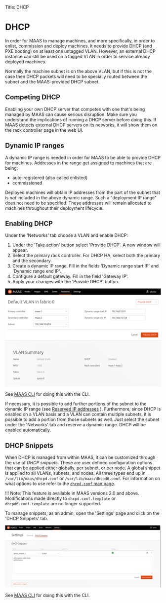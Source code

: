 Title: DHCP


# DHCP

In order for MAAS to manage machines, and more specifically, in order to
enlist, commission and deploy machines, it needs to provide DHCP (and PXE
booting) on at least one untagged VLAN. However, an external DHCP instance can
still be used on a tagged VLAN in order to service already deployed machines. 

Normally the machine subnet is on the above VLAN, but if this is not the case
then DHCP packets will need to be specially routed between the subnet and the
MAAS-provided DHCP subnet. 


## Competing DHCP

Enabling your own DHCP server that competes with one that's being managed by
MAAS can cause serious disruption. Make sure you understand the implications of
running a DHCP server before doing this. If MAAS detects external DHCP servers
on its networks, it will show them on the rack controller page in the web UI.


## Dynamic IP ranges

A dynamic IP range is needed in order for MAAS to be able to provide DHCP for
machines. Addresses in the range get assigned to machines that are being:

- auto-registered (also called enlisted)
- commissioned

Deployed machines will obtain IP addresses from the part of the subnet that is
*not* included in the above dynamic range. Such a "deployment IP range" does
not need to be specified. These addresses will remain allocated to machines
throughout their deployment lifecycle.


## Enabling DHCP

Under the 'Networks' tab choose a VLAN and enable DHCP:

1. Under the 'Take action' button select 'Provide DHCP'. A new window will
appear.
1. Select the primary rack controller. For DHCP HA, select both the primary
and the secondary.
1. Create a dynamic IP range. Fill in the fields 'Dynamic range start IP' and
'Dynamic range end IP'.
1. Configure a default gateway. Fill in the field 'Gateway IP'.
1. Apply your changes with the 'Provide DHCP' button.

![Enable DHCP](../media/vlan_provide_dhcp.png)

See [MAAS CLI](manage-cli-common.md#enable-dhcp) for doing this with the CLI.

If necessary, it is possible to add further portions of the subnet to the
dynamic IP range (see
[Reserved IP addresses](installconfig-network-static.md#reserved-ip-addresses)
). Furthermore, since DHCP is enabled on a VLAN basis and a VLAN can contain
multiple subnets, it is possible to add a portion from those subnets as well.
Just select the subnet under the 'Networks' tab and reserve a dynamic range.
DHCP will be enabled automatically.


## DHCP Snippets

When DHCP is managed from within MAAS, it can be customized through the use of
*DHCP snippets*. These are user defined configuration options that can be
applied either globally, per subnet, or per node. A global snippet is applied
to all VLANs, subnets, and nodes. All three types end up in
`/var/lib/maas/dhcpd.conf` or `/var/lib/maas/dhcpd6.conf`. For information on
what options to use refer to the
[`dhcpd.conf` man page](http://manpages.ubuntu.com/cgi-bin/search.py?q=dhcpd.conf).

!!! Note: This feature is available in MAAS versions 2.0 and above.
Modifications made directly to `dhcpd.conf.template` or `dhcpd6.conf.template` are
no longer supported.

To manage snippets, as an admin, open the 'Settings' page and click on the
'DHCP Snippets' tab.

![Manage DHCP snippets](../media/installconfig-dhcp__dhcp-snippets.png)

See [MAAS CLI](manage-cli-dhcp-snippets.md) for doing this with the CLI.

